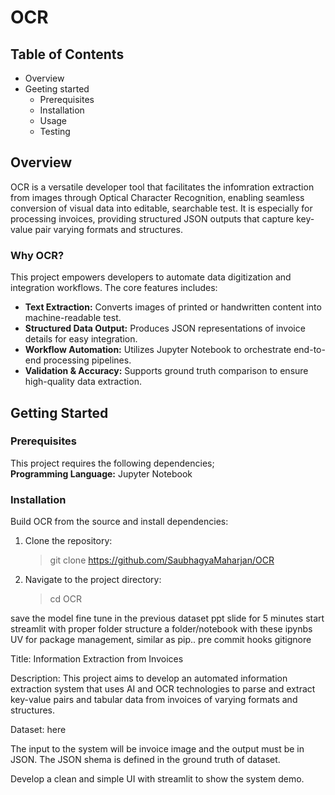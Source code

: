 # OCR

## Table of Contents

- Overview
- Geeting started
  - Prerequisites
  - Installation
  - Usage
  - Testing

## Overview

OCR is a versatile developer tool that facilitates the infomration extraction from images through Optical Character Recognition, enabling seamless conversion of visual data into editable, searchable test.
It is especially for processing invoices, providing structured JSON outputs that capture key-value pair varying formats and structures.

### Why OCR?

This project empowers developers to automate data digitization and integration workflows. The core features includes:

- **Text Extraction:** Converts images of printed or handwritten content into machine-readable test.
- **Structured Data Output:** Produces JSON representations of invoice details for easy integration.
- **Workflow Automation:** Utilizes Jupyter Notebook to orchestrate end-to-end processing pipelines.
- **Validation & Accuracy:** Supports ground truth comparison to ensure high-quality data extraction.

## Getting Started

### Prerequisites

This project requires the following dependencies;\
**Programming Language:** Jupyter Notebook

### Installation

Build OCR from the source and install dependencies:

1. Clone the repository:

   > git clone https://github.com/SaubhagyaMaharjan/OCR

2. Navigate to the project directory:
   > cd OCR

save the model
fine tune in the previous dataset
ppt slide for 5 minutes
start streamlit with proper folder structure
a folder/notebook with these ipynbs
UV for package management, similar as pip..
pre commit hooks
gitignore

Title: Information Extraction from Invoices

Description: This project aims to develop an automated information extraction system that uses AI and OCR technologies to parse and extract key-value pairs and tabular data from invoices of varying formats and structures.

Dataset: here

The input to the system will be invoice image and the output must be in JSON. The JSON shema is defined in the ground truth of dataset.

Develop a clean and simple UI with streamlit to show the system demo.

